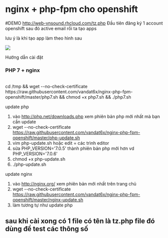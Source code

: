 # nginx + php-fpm cho openshift</br>
#DEMO http://web-vnsound.rhcloud.com/tz.php
Đầu tiên đăng ký 1 account openshift sau đó active email rồi ta tạo apps 

lưu ý là khi tạo app làm theo hình sau

<img src="http://i.imgur.com/w0rzir7.png">

Hướng dẫn cài đặt</br>


 <h3>PHP 7 + nginx</h3></br>
cd /tmp && wget --no-check-certificate https://raw.githubusercontent.com/vandat6x/nginx-php-fpm-openshift/master/php7.sh && chmod +x php7.sh && ./php7.sh</br>

update php</br>
1. vào http://php.net/downloads.php xem phiên bản php mới nhất mà bạn cần update </br>
2. wget --no-check-certificate https://raw.githubusercontent.com/vandat6x/nginx-php-fpm-openshift/master/php-update.sh</br>
3. vim php-update.sh hoặc edit = các trình editor</br>
4. sửa PHP_VERSION='7.0.5' thành phiên bản php mới hơn vd PHP_VERSION='7.0.6'</br>
6. chmod +x php-update.sh</br>
7. ./php-update.sh</br>


update nginx</br>
1. vào http://nginx.org/ xem phiên bản mới nhất trên trang chủ</br>
2. wget --no-check-certificate https://raw.githubusercontent.com/vandat6x/nginx-php-fpm-openshift/master/nginx-update.sh</br>
3. làm tương tự như update php</br>

<h2> sau khi cài xong có 1 file có tên là tz.php file đó dùng để test các thông số </h2>


